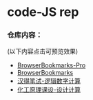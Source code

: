 # code-JS rep

### 仓库内容： 

(以下内容点击可预览效果)

- [BrowserBookmarks-Pro](http://www.diqiuxin.top/CodeProduction/BrowserBookmarks-Pro/Bookmarks-Pro.html)
- [BrowserBookmarks](http://www.diqiuxin.top/CodeProduction/BrowserBookmarks/Bookmarks.html)
- [汉得笔试-逻辑数字计算](http://www.diqiuxin.top/CodeProduction/%E6%B1%89%E5%BE%97%E7%AC%94%E8%AF%95-%E9%80%BB%E8%BE%91%E6%95%B0%E5%AD%97%E8%AE%A1%E7%AE%97/index.html)
- [化工原理课设-设计计算](http://www.diqiuxin.top/CodeProduction/%E5%8C%96%E5%B7%A5%E5%8E%9F%E7%90%86%E8%AF%BE%E8%AE%BE-%E8%AE%BE%E8%AE%A1%E8%AE%A1%E7%AE%97/index.html)

